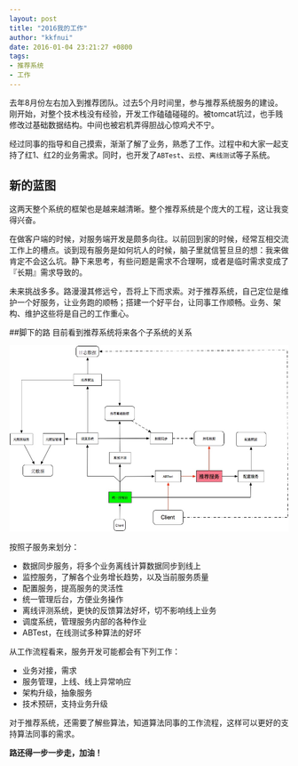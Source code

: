 ```yaml
---
layout: post
title: "2016我的工作"
author: "kkfnui"
date: 2016-01-04 23:21:27 +0800
tags:
- 推荐系统
- 工作
---
```



去年8月份左右加入到推荐团队。过去5个月时间里，参与推荐系统服务的建设。刚开始，对整个技术栈没有经验，开发工作磕磕碰碰的。被tomcat坑过，也手贱修改过基础数据结构。中间也被宕机弄得胆战心惊鸡犬不宁。

经过同事的指导和自己摸索，渐渐了解了业务，熟悉了工作。过程中和大家一起支持了红1、红2的业务需求。同时，也开发了`ABTest`、`云控`、`离线测试`等子系统。

## 新的蓝图

这两天整个系统的框架也是越来越清晰。整个推荐系统是个庞大的工程，这让我变得兴奋。

在做客户端的时候，对服务端开发是颇多向往。以前回到家的时候，经常互相交流工作上的槽点。谈到现有服务是如何坑人的时候，脑子里就信誓旦旦的想：我来做肯定不会这么坑。静下来思考，有些问题是需求不合理啊，或者是临时需求变成了『长期』需求导致的。

未来挑战多多。路漫漫其修远兮，吾将上下而求索。对于推荐系统，自己定位是维护一个好服务，让业务跑的顺畅；搭建一个好平台，让同事工作顺畅。业务、架构、维护这些将是自己的工作重心。

##脚下的路
目前看到推荐系统将来各个子系统的关系

![](/media/14519209312030.jpg)


按照子服务来划分：

- 数据同步服务，将多个业务离线计算数据同步到线上
- 监控服务，了解各个业务增长趋势，以及当前服务质量
- 配置服务，提高服务的灵活性
- 统一管理后台，方便业务操作
- 离线评测系统，更快的反馈算法好坏，切不影响线上业务
- 调度系统，管理服务内部的各种作业
- ABTest，在线测试多种算法的好坏 

从工作流程看来，服务开发可能都会有下列工作：

- 业务对接，需求
- 服务管理，上线、线上异常响应
- 架构升级，抽象服务
- 技术预研，支持业务升级

对于推荐系统，还需要了解些算法，知道算法同事的工作流程，这样可以更好的支持算法同事的需求。


**路还得一步一步走，加油！**






